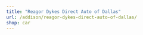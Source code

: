 ```yaml
---
title: "Reagor Dykes Direct Auto of Dallas"
url: /addison/reagor-dykes-direct-auto-of-dallas/
shop: car
---
```

